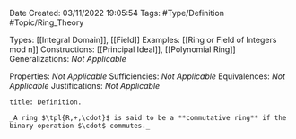 <div class="topSpace"></div>

Date Created: 03/11/2022 19:05:54
Tags: #Type/Definition #Topic/Ring_Theory

Types: [[Integral Domain]], [[Field]]
Examples: [[Ring or Field of Integers mod n]]
Constructions: [[Principal Ideal]], [[Polynomial Ring]]
Generalizations: _Not Applicable_

Properties: _Not Applicable_
Sufficiencies: _Not Applicable_
Equivalences: _Not Applicable_
Justifications: _Not Applicable_

``` ad-Definition
title: Definition.

_A ring $\tpl{R,+,\cdot}$ is said to be a **commutative ring** if the binary operation $\cdot$ commutes._

```
